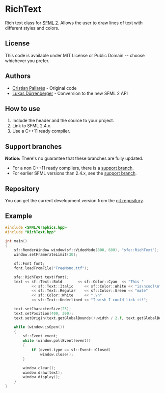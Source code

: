 ﻿# RichText

Rich text class for [SFML 2](https://github.com/SFML/SFML/). Allows the
user to draw lines of text with different styles and colors.

## License

This code is available under MIT License or Public Domain -- choose whichever you prefer.

## Authors

* [Cristian Pallarés](https://github.com/Skyrpex/) - Original code
* [Lukas Dürrenberger](https://github.com/eXpl0it3r/) - Conversion to the new SFML 2 API

## How to use

1. Include the header and the source to your project.
2. Link to SFML 2.4.x.
3. Use a C++11 ready compiler.

## Support branches

**Notice:** There's no guarantee that these branches are fully updated.

* For a non C++11 ready compilers, there is a [support branch](https://github.com/Skyrpex/RichText/tree/support/no-c%2B%2B11).
* For earlier SFML versions than 2.4.x, see the [support branch](https://github.com/Skyrpex/RichText/tree/support/pre-sfml-2.4).

## Repository

You can get the current development version from the [git repository](https://github.com/Skyrpex/RichText).

## Example

```cpp
#include <SFML/Graphics.hpp>
#include "RichText.hpp"

int main()
{
    sf::RenderWindow window(sf::VideoMode(800, 600), "sfe::RichText");
    window.setFramerateLimit(30);

    sf::Font font;
    font.loadFromFile("FreeMono.ttf");

    sfe::RichText text(font);
    text << sf::Text::Bold       << sf::Color::Cyan  << "This "
            << sf::Text::Italic     << sf::Color::White << "is\ncool\n"
            << sf::Text::Regular    << sf::Color::Green << "mate"
            << sf::Color::White     << ".\n"
            << sf::Text::Underlined << "I wish I could lick it!";

    text.setCharacterSize(25);
    text.setPosition(400, 300);
    text.setOrigin(text.getGlobalBounds().width / 2.f, text.getGlobalBounds().height / 2.f);

    while (window.isOpen())
    {
        sf::Event event;
        while (window.pollEvent(event))
        {
            if (event.type == sf::Event::Closed)
                window.close();
        }

        window.clear();
        window.draw(text);
        window.display();
    }
}
```